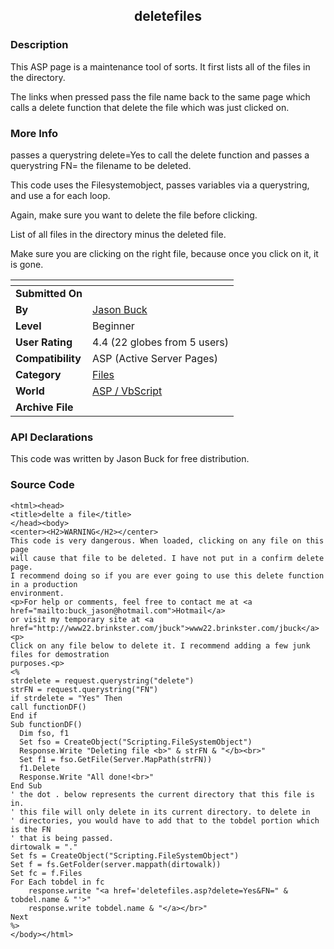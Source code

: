 ﻿<div align="center">

## deletefiles


</div>

### Description

This ASP page is a maintenance tool of sorts. It first lists all of the files in the directory.

The links when pressed pass the file name back to the same page which calls a delete function that delete the file which was just clicked on.
 
### More Info
 
passes a querystring delete=Yes to call the delete function and passes a querystring FN= the filename to be deleted.

This code uses the Filesystemobject, passes variables via a querystring, and use a for each loop.

Again, make sure you want to delete the file before clicking.

List of all files in the directory minus the deleted file.

Make sure you are clicking on the right file, because once you click on it, it is gone.


<span>             |<span>
---                |---
**Submitted On**   |
**By**             |[Jason Buck](https://github.com/Planet-Source-Code/PSCIndex/blob/master/ByAuthor/jason-buck.md)
**Level**          |Beginner
**User Rating**    |4.4 (22 globes from 5 users)
**Compatibility**  |ASP \(Active Server Pages\)
**Category**       |[Files](https://github.com/Planet-Source-Code/PSCIndex/blob/master/ByCategory/files__4-2.md)
**World**          |[ASP / VbScript](https://github.com/Planet-Source-Code/PSCIndex/blob/master/ByWorld/asp-vbscript.md)
**Archive File**   |[](https://github.com/Planet-Source-Code/jason-buck-deletefiles__4-6787/archive/master.zip)

### API Declarations

This code was written by Jason Buck for free distribution.


### Source Code

```
<html><head>
<title>delte a file</title>
</head><body>
<center><H2>WARNING</H2></center>
This code is very dangerous. When loaded, clicking on any file on this page
will cause that file to be deleted. I have not put in a confirm delete page.
I recommend doing so if you are ever going to use this delete function in a production
environment.
<p>For help or comments, feel free to contact me at <a href="mailto:buck_jason@hotmail.com">Hotmail</a>
or visit my temporary site at <a href="http://www22.brinkster.com/jbuck">www22.brinkster.com/jbuck</a>
<p>
Click on any file below to delete it. I recommend adding a few junk files for demostration
purposes.<p>
<%
strdelete = request.querystring("delete")
strFN = request.querystring("FN")
if strdelete = "Yes" Then
call functionDF()
End if
Sub functionDF()
  Dim fso, f1
  Set fso = CreateObject("Scripting.FileSystemObject")
  Response.Write "Deleting file <b>" & strFN & "</b><br>"
  Set f1 = fso.GetFile(Server.MapPath(strFN))
  f1.Delete
  Response.Write "All done!<br>"
End Sub
' the dot . below represents the current directory that this file is in.
' this file will only delete in its current directory. to delete in
' directories, you would have to add that to the tobdel portion which is the FN
' that is being passed.
dirtowalk = "."
Set fs = CreateObject("Scripting.FileSystemObject")
Set f = fs.GetFolder(server.mappath(dirtowalk))
Set fc = f.Files
For Each tobdel in fc
    response.write "<a href='deletefiles.asp?delete=Yes&FN=" & tobdel.name & "'>"
    response.write tobdel.name & "</a></br>"
Next
%>
</body></html>
```

